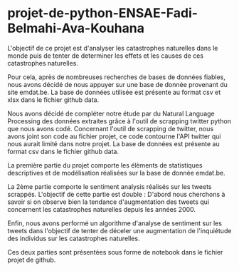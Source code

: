 # projet-de-python-ENSAE-Fadi-Belmahi-Ava-Kouhana
L'objectif de ce projet est d'analyser les catastrophes naturelles dans le monde puis de tenter de determiner les effets et les causes de ces catastrophes naturelles. 

Pour cela, après de nombreuses recherches de bases de données fiables, nous avons décidé de nous appuyer sur une base de donnée provenant du site emdat.be. La base de données utilisée est présente au format csv et xlsx dans le fichier github data.  


Nous avons décidé de compléter notre étude par du Natural Language Processing des données extraites grâce à l'outil de scrapping twitter python que nous avons codé. Concernant l'outil de scrapping de twitter, nous avons joint son code au fichier projet, ce code contourne l'API twitter qui nous aurait limité dans notre projet. La base de données est présente au format csv dans le fichier github data. 

La première partie du projet comporte les élèments de statistiques descriptives et de modélisation réalisées sur la base de donnée emdat.be. 

La 2ème partie comporte le sentiment analysis réalisés sur les tweets scrappés. L'objectif de cette partie est double : 
D'abord nous cherchons à savoir si on observe bien la tendance d'augmentation des tweets qui concernent les catastrophes naturelles depuis les années       2000. 

Enfin, nous avons performé un algorithme d'analyse de sentiment sur les tweets dans l'objectif de tenter de déceler une augmentation de l'inquiétude     des individus sur les catastrophes naturelles. 
     
Ces deux parties sont présentées sous forme de notebook dans le fichier projet de github. 
